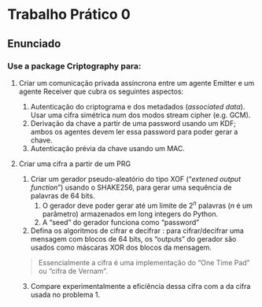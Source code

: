 # Trabalho Prático 0

## Enunciado

### Use a package Criptography  para:

1. Criar um comunicação privada assíncrona entre um agente Emitter e um agente Receiver que cubra os seguintes aspectos:
    1. Autenticação do criptograma e dos metadados (*associated data*). Usar uma cifra simétrica num dos modos stream cipher (e.g. GCM).
    2. Derivação da chave a partir de uma password  usando um KDF; ambos os agentes devem ler essa password para poder gerar a chave.
    3. Autenticação prévia da chave usando um MAC.


2. Criar uma cifra a partir de um PRG
    1. Criar um gerador pseudo-aleatório do tipo XOF (“*extened output function*”) usando o SHAKE256, para gerar uma sequência de palavras de 64 bits. 
        1. O gerador deve poder gerar até um limite de $2^n$ palavras ($n$ é um parâmetro) armazenados em long integers do Python.
        2. A “seed” do gerador funciona como “password”
    2. Defina os algoritmos de cifrar e decifrar : para cifrar/decifrar uma mensagem com blocos de 64 bits, os “outputs” do gerador são usados como máscaras XOR dos blocos da mensagem. 

    > Essencialmente a cifra é uma implementação do  “One Time Pad” ou “cifra de Vernam”.

    3. Compare experimentalmente a eficiência dessa cifra com a da cifra usada no problema 1.

